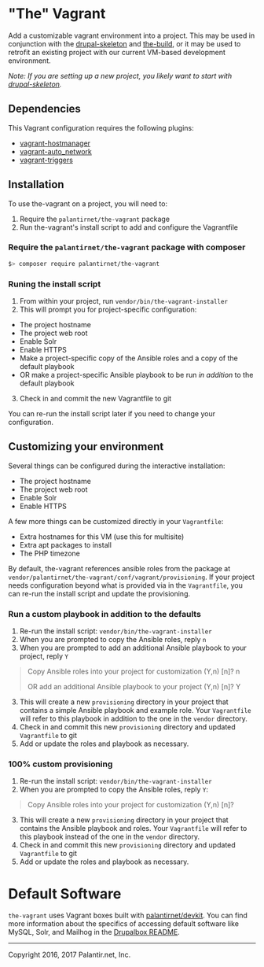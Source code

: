 # "The" Vagrant

Add a customizable vagrant environment into a project. This may be used in conjunction with the [drupal-skeleton](https://github.com/palantirnet/drupal-skeleton) and [the-build](https://github.com/palantirnet/the-build), or it may be used to retrofit an existing project with our current VM-based development environment.

_Note: If you are setting up a new project, you likely want to start with [drupal-skeleton](https://github.com/palantirnet/drupal-skeleton)._

## Dependencies

This Vagrant configuration requires the following plugins:

* [vagrant-hostmanager](https://github.com/devopsgroup-io/vagrant-hostmanager)
* [vagrant-auto_network](https://github.com/oscar-stack/vagrant-auto_network)
* [vagrant-triggers](https://github.com/emyl/vagrant-triggers)

## Installation

To use the-vagrant on a project, you will need to:

1. Require the `palantirnet/the-vagrant` package
2. Run the-vagrant's install script to add and configure the Vagrantfile

### Require the `palantirnet/the-vagrant` package with composer

```sh
$> composer require palantirnet/the-vagrant
```

### Runing the install script

1. From within your project, run `vendor/bin/the-vagrant-installer`
2. This will prompt you for project-specific configuration:
  * The project hostname
  * The project web root
  * Enable Solr
  * Enable HTTPS
  * Make a project-specific copy of the Ansible roles and a copy of the default playbook
  * OR make a project-specific Ansible playbook to be run _in addition_ to the default playbook
3. Check in and commit the new Vagrantfile to git

You can re-run the install script later if you need to change your configuration.

## Customizing your environment

Several things can be configured during the interactive installation:

* The project hostname
* The project web root
* Enable Solr
* Enable HTTPS

A few more things can be customized directly in your `Vagrantfile`:

* Extra hostnames for this VM (use this for multisite)
* Extra apt packages to install
* The PHP timezone

By default, the-vagrant references ansible roles from the package at `vendor/palantirnet/the-vagrant/conf/vagrant/provisioning`. If your project needs configuration beyond what is provided via in the `Vagrantfile`, you can re-run the install script and update the provisioning.

### Run a custom playbook in addition to the defaults

1. Re-run the install script: `vendor/bin/the-vagrant-installer`
2. When you are prompted to copy the Ansible roles, reply `n`
3. When you are prompted to add an additional Ansible playbook to your project, reply `Y`

  > Copy Ansible roles into your project for customization (Y,n) [n]? n
  >
  > OR add an additional Ansible playbook to your project  (Y,n) [n]? Y
3. This will create a new `provisioning` directory in your project that contains a simple Ansible playbook and example role. Your `Vagrantfile` will refer to this playbook in addition to the one in the `vendor` directory.
4. Check in and commit this new `provisioning` directory and updated `Vagrantfile` to git
5. Add or update the roles and playbook as necessary.

### 100% custom provisioning

1. Re-run the install script: `vendor/bin/the-vagrant-installer`
2. When you are prompted to copy the Ansible roles, reply `Y`:

  > Copy Ansible roles into your project for customization (Y,n) [n]?
3. This will create a new `provisioning` directory in your project that contains the Ansible playbook and roles. Your `Vagrantfile` will refer to this playbook instead of the one in the `vendor` directory.
4. Check in and commit this new `provisioning` directory and updated `Vagrantfile` to git
5. Add or update the roles and playbook as necessary.

# Default Software

`the-vagrant` uses Vagrant boxes built with [palantirnet/devkit](https://github.com/palantirnet/devkit). You can find more information about the specifics of accessing default software like MySQL, Solr, and Mailhog in the [Drupalbox README](https://github.com/palantirnet/devkit/blob/develop/drupalbox/README.md).

----
Copyright 2016, 2017 Palantir.net, Inc.
